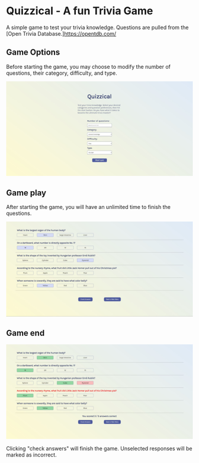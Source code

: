 # Quizzical - A fun Trivia Game

A simple game to test your trivia knowledge. Questions are pulled from the [Open Trivia Database.]https://opentdb.com/

## Game Options

Before starting the game, you may choose to modify the number of questions, their category, difficulty, and type.

![Main Menu Screenshot](./src/imgs/mainMenu.JPG?raw=true "Main Menu")

## Game play

After starting the game, you will have an unlimited time to finish the questions. 

![Game Play](./src/imgs/quizPage.JPG?raw=true "Game play")

## Game end

![Game End](./src/imgs/checkAnswers.JPG?raw=true "Game End")

Clicking "check answers" will finish the game. Unselected responses will be marked as incorrect.
